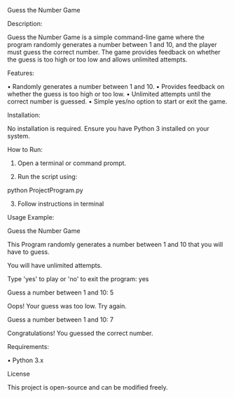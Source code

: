 Guess the Number Game

Description:

Guess the Number Game is a simple command-line game where the program randomly generates a number between 1 and 10, and the player must guess the correct number. The game provides feedback on whether the guess is too high or too low and allows unlimited attempts.

Features:

•	Randomly generates a number between 1 and 10.
•	Provides feedback on whether the guess is too high or too low.
•	Unlimited attempts until the correct number is guessed.
•	Simple yes/no option to start or exit the game.

Installation:

No installation is required. Ensure you have Python 3 installed on your system.

How to Run:
	
1.  Open a terminal or command prompt.
	
2.  Run the script using:

python ProjectProgram.py

3.  Follow instructions in terminal

 
Usage Example:

Guess the Number Game

This Program randomly generates a number between 1 and 10 that you will have to guess.

You will have unlimited attempts.

Type 'yes' to play or 'no' to exit the program: yes

Guess a number between 1 and 10: 5

Oops! Your guess was too low. Try again.

Guess a number between 1 and 10: 7

Congratulations! You guessed the correct number.

Requirements:

•	Python 3.x

License

This project is open-source and can be modified freely.
